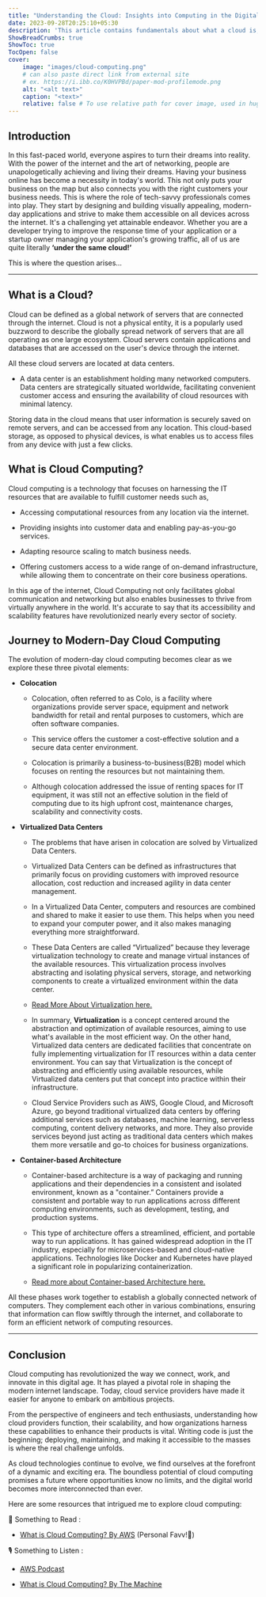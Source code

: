 ```yaml
---
title: "Understanding the Cloud: Insights into Computing in the Digital Age"
date: 2023-09-28T20:25:10+05:30
description: 'This article contains fundamentals about what a cloud is, what cloud computing is and a sneak peak into the journey of modern day cloud computing. '
ShowBreadCrumbs: true
ShowToc: true
TocOpen: false
cover:
    image: "images/cloud-computing.png"
    # can also paste direct link from external site
    # ex. https://i.ibb.co/K0HVPBd/paper-mod-profilemode.png
    alt: "<alt text>"
    caption: "<text>"
    relative: false # To use relative path for cover image, used in hugo Page-bundles
---
```

## Introduction

In this fast-paced world, everyone aspires to turn their dreams into reality. With the power of the internet and the art of networking, people are unapologetically achieving and living their dreams. Having your business online has become a necessity in today's world. This not only puts your business on the map but also connects you with the right customers your business needs. This is where the role of tech-savvy professionals comes into play. They start by designing and building visually appealing, modern-day applications and strive to make them accessible on all devices across the internet. It's a challenging yet attainable endeavor. Whether you are a developer trying to improve the response time of your application or a startup owner managing your application's growing traffic, all of us are quite literally **‘under the same cloud!’**

This is where the question arises…

---

## What is a Cloud?

Cloud can be defined as a global network of servers that are connected through the internet. Cloud is not a physical entity, it is a popularly used buzzword to describe the globally spread network of servers that are all operating as one large ecosystem. Cloud servers contain applications and databases that are accessed on the user's device through the internet.

All these cloud servers are located at data centers.

* A data center is an establishment holding many networked computers. Data centers are strategically situated worldwide, facilitating convenient customer access and ensuring the availability of cloud resources with minimal latency.
    

Storing data in the cloud means that user information is securely saved on remote servers, and can be accessed from any location. This cloud-based storage, as opposed to physical devices, is what enables us to access files from any device with just a few clicks.

## What is Cloud Computing?

Cloud computing is a technology that focuses on harnessing the IT resources that are available to fulfill customer needs such as,

* Accessing computational resources from any location via the internet.
    
* Providing insights into customer data and enabling pay-as-you-go services.
    
* Adapting resource scaling to match business needs.
    
* Offering customers access to a wide range of on-demand infrastructure, while allowing them to concentrate on their core business operations.
    

In this age of the internet, Cloud Computing not only facilitates global communication and networking but also enables businesses to thrive from virtually anywhere in the world. It's accurate to say that its accessibility and scalability features have revolutionized nearly every sector of society.

## Journey to Modern-Day Cloud Computing

The evolution of modern-day cloud computing becomes clear as we explore these three pivotal elements:

* **Colocation**
    
    * Colocation, often referred to as Colo, is a facility where organizations provide server space, equipment and network bandwidth for retail and rental purposes to customers, which are often software companies.
        
    * This service offers the customer a cost-effective solution and a secure data center environment.
        
    * Colocation is primarily a business-to-business(B2B) model which focuses on renting the resources but not maintaining them.
        
    * Although colocation addressed the issue of renting spaces for IT equipment, it was still not an effective solution in the field of computing due to its high upfront cost, maintenance charges, scalability and connectivity costs.
        
* **Virtualized Data Centers**
    
    * The problems that have arisen in colocation are solved by Virtualized Data Centers.
        
    * Virtualized Data Centers can be defined as infrastructures that primarily focus on providing customers with improved resource allocation, cost reduction and increased agility in data center management.
        
    * In a Virtualized Data Center, computers and resources are combined and shared to make it easier to use them. This helps when you need to expand your computer power, and it also makes managing everything more straightforward.
        
    * These Data Centers are called “Virtualized” because they leverage virtualization technology to create and manage virtual instances of the available resources. This virtualization process involves abstracting and isolating physical servers, storage, and networking components to create a virtualized environment within the data center.
        
    * [Read More About Virtualization here.](https://aws.amazon.com/what-is/virtualization/#:~:text=Virtualization%20technology%20makes%20cloud%20computing,cloud%20resources%20by%20using%20APIs.)
        
    * In summary, **Virtualization** is a concept centered around the abstraction and optimization of available resources, aiming to use what's available in the most efficient way. On the other hand, Virtualized data centers are dedicated facilities that concentrate on fully implementing virtualization for IT resources within a data center environment. You can say that Virtualization is the concept of abstracting and efficiently using available resources, while Virtualized data centers put that concept into practice within their infrastructure.
        
    * Cloud Service Providers such as AWS, Google Cloud, and Microsoft Azure, go beyond traditional virtualized data centers by offering additional services such as databases, machine learning, serverless computing, content delivery networks, and more. They also provide services beyond just acting as traditional data centers which makes them more versatile and go-to choices for business organizations.
        
* **Container-based Architecture**
    
    * Container-based architecture is a way of packaging and running applications and their dependencies in a consistent and isolated environment, known as a "container.” Containers provide a consistent and portable way to run applications across different computing environments, such as development, testing, and production systems.
        
    * This type of architecture offers a streamlined, efficient, and portable way to run applications. It has gained widespread adoption in the IT industry, especially for microservices-based and cloud-native applications. Technologies like Docker and Kubernetes have played a significant role in popularizing containerization.
        
    * [Read more about Container-based Architecture here.](https://pablo-iorio.medium.com/container-based-architecture-i-iii-technical-advantages-7176195456c5)
        

All these phases work together to establish a globally connected network of computers. They complement each other in various combinations, ensuring that information can flow swiftly through the internet, and collaborate to form an efficient network of computing resources.

---

## Conclusion

Cloud computing has revolutionized the way we connect, work, and innovate in this digital age. It has played a pivotal role in shaping the modern internet landscape. Today, cloud service providers have made it easier for anyone to embark on ambitious projects.

From the perspective of engineers and tech enthusiasts, understanding how cloud providers function, their scalability, and how organizations harness these capabilities to enhance their products is vital. Writing code is just the beginning; deploying, maintaining, and making it accessible to the masses is where the real challenge unfolds.

As cloud technologies continue to evolve, we find ourselves at the forefront of a dynamic and exciting era. The boundless potential of cloud computing promises a future where opportunities know no limits, and the digital world becomes more interconnected than ever.

Here are some resources that intrigued me to explore cloud computing:

📖 Something to Read :

* [What is Cloud Computing? By AWS](https://aws.amazon.com/what-is-cloud-computing/) (Personal Favv!🌟)
    

🎙 Something to Listen :

* [AWS Podcast](https://open.spotify.com/show/363iMcjThX5KNpfSHPRAjj?si=6a6fd269733346e3)
    
* [What is Cloud Computing? By The Machine](https://open.spotify.com/episode/0EaCxW77eW9csVXScFpctz?si=fa51c80eef564871)
